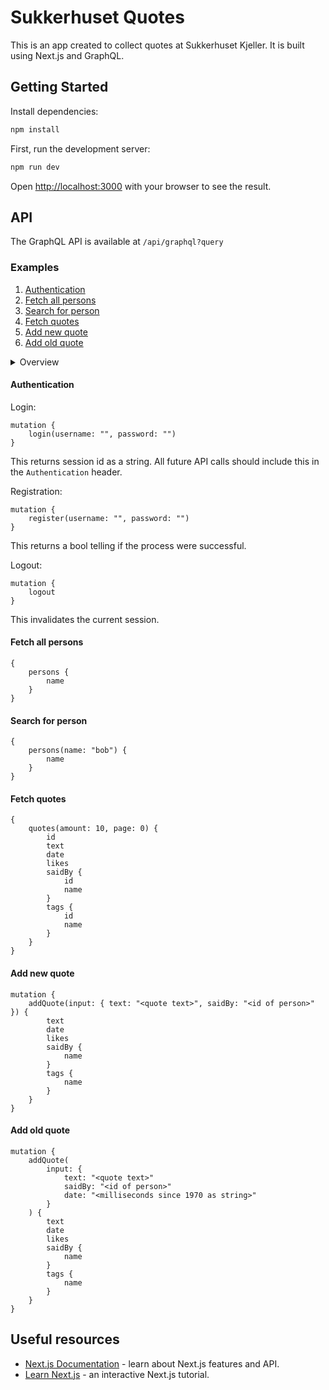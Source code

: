 # Sukkerhuset Quotes

This is an app created to collect quotes at Sukkerhuset Kjeller. It is built using Next.js and GraphQL.

## Getting Started

Install dependencies:

```bash
npm install
```

First, run the development server:

```bash
npm run dev
```

Open [http://localhost:3000](http://localhost:3000) with your browser to see the result.

## API

The GraphQL API is available at `/api/graphql?query`

### Examples

1. [Authentication](#auth)
2. [Fetch all persons](#fetch-all-persons)
3. [Search for person](#search-for-person)
4. [Fetch quotes](#fetch-quotes)
5. [Add new quote](#add-new-quote)
6. [Add old quote](#add-old-quote)

<details>
  <summary>Overview</summary>

```gql
type Query {
    quote(id: ID!): Quote
    quotes(
        input: QuoteSearchInput
        sort: SortInput
        amount: Int!
        page: Int!
    ): [Quote]
    person(id: ID!): Person
    persons(name: String): [Person]
}

type Mutation {
    addQuote(input: QuoteInput!): Quote
    likeQuote(id: ID!, reverse: Boolean): Int
    login(username: String!, password: String!): String
    register(username: String!, password: String!): Boolean
    logout: Boolean
}

type Quote {
    id: ID!
    text: String!
    date: String!
    heats: Int!
    saidBy: Person!
    tags: [Person]
    hasLiked: Boolean!
}

type Person {
    id: ID!
    name: String!
}

input QuoteInput {
    text: String!
    saidBy: ID!
    date: String
    tags: [ID]
}

input QuoteSearchInput {
    quote: String
    person: String
}

input SortInput {
    field: String!
    ascending: Boolean!
}
```

</details>

<a name="auth"></a>

#### Authentication

Login:

```gql
mutation {
    login(username: "", password: "")
}
```

This returns session id as a string. All future API calls should include this in the `Authentication` header.

Registration:

```gql
mutation {
    register(username: "", password: "")
}
```

This returns a bool telling if the process were successful.

Logout:

```gql
mutation {
    logout
}
```

This invalidates the current session.

<a name="fetch-all-persons"></a>

#### Fetch all persons

```gql
{
    persons {
        name
    }
}
```

<a name="search-for-person"></a>

#### Search for person

```gql
{
    persons(name: "bob") {
        name
    }
}
```

<a name="fetch-quotes"></a>

#### Fetch quotes

```gql
{
    quotes(amount: 10, page: 0) {
        id
        text
        date
        likes
        saidBy {
            id
            name
        }
        tags {
            id
            name
        }
    }
}
```

<a name="add-new-quote"></a>

#### Add new quote

```gql
mutation {
    addQuote(input: { text: "<quote text>", saidBy: "<id of person>" }) {
        text
        date
        likes
        saidBy {
            name
        }
        tags {
            name
        }
    }
}
```

<a name="add-old-quote"></a>

#### Add old quote

```gql
mutation {
    addQuote(
        input: {
            text: "<quote text>"
            saidBy: "<id of person>"
            date: "<milliseconds since 1970 as string>"
        }
    ) {
        text
        date
        likes
        saidBy {
            name
        }
        tags {
            name
        }
    }
}
```

## Useful resources

-   [Next.js Documentation](https://nextjs.org/docs) - learn about Next.js features and API.
-   [Learn Next.js](https://nextjs.org/learn) - an interactive Next.js tutorial.
